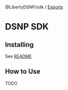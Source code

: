 @LibertyDSNP/sdk / [Exports](modules.md)

# DSNP SDK

## Installing

See [README](https://github.com/LibertyDSNP/sdk-ts/)

## How to Use

TODO
